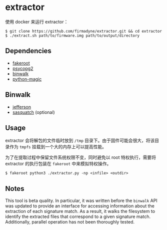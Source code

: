 # extractor

使用 docker 来运行 extractor：
```
$ git clone https://github.com/firmadyne/extractor.git && cd extractor
$ ./extract.sh path/to/firmware.img path/to/output/directory
```

## Dependencies

* [fakeroot](https://fakeroot.alioth.debian.org)
* [psycopg2](http://initd.org/psycopg/)
* [binwalk](https://github.com/ReFirmLabs/binwalk)
* [python-magic](https://github.com/ahupp/python-magic)

## Binwalk

* [jefferson](https://github.com/sviehb/jefferson)
* [sasquatch](https://github.com/firmadyne/sasquatch) (optional)

## Usage

extractor 会将解包的文件临时放到 `/tmp` 目录下。由于固件可能会很大，将该目录作为 `tmpfs` 挂载到一个大的内存上可以提高性能。

为了在提取过程中保留文件系统权限不变，同时避免以 root 特权执行，需要将 extractor 的执行包装在 `fakeroot` 中来模拟特权操作。

```
$ fakeroot python3 ./extractor.py -np <infile> <outdir>
```

## Notes

This tool is beta quality. In particular, it was written before the  `binwalk` API was updated to provide an interface for accessing information about the extraction of each signature match. As a result, it walks the filesystem to identify the extracted files that correspond to a given signature match. Additionally, parallel operation has not been thoroughly tested.
